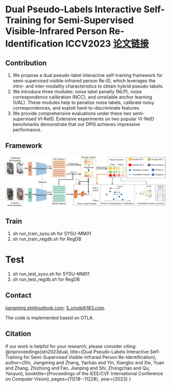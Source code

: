 # Dual Pseudo-Labels Interactive Self-Training for Semi-Supervised Visible-Infrared Person Re-Identification ICCV2023 [论文链接](https://openaccess.thecvf.com/content/ICCV2023/papers/Shi_Dual_Pseudo-Labels_Interactive_Self-Training_for_Semi-Supervised_Visible-Infrared_Person_Re-Identification_ICCV_2023_paper.pdf)

## Contribution
1. We propose a dual pseudo-label interactive self-training framework for semi-supervised visible-infrared person Re-ID, which leverages the intro- and inter-modality characteristics to obtain hybrid pseudo-labels.
2. We introduce three modules: noise label penalty (NLP), noise correspondence calibration (NCC), and unreliable anchor learning (UAL). These modules help to penalize noise labels, calibrate noisy correspondences, and exploit hard-to-discriminate features.
3. We provide comprehensive evaluations under these two semi-supervised VI-ReID. Extensive experiments on two popular VI-ReID benchmarks demonstrate that our DPIS achieves impressive performance.

## Framework
![DPIS](framework_DPIS.png)

## Train
1. sh run\_train\_sysu.sh for SYSU-MM01
2. sh run\_train\_regdb.sh for RegDB
# Test
1. sh run\_test\_sysu.sh for SYSU-MM01
2. sh run\_test\_regdb.sh for RegDB

## Contact
jiangming.shi@outlook.com; S_yinxb@163.com.

The code is implemented based on OTLA.

## Citation
If our work is helpful for your research, please consider citing:
@inproceedings{shi2023dual,
  title={Dual Pseudo-Labels Interactive Self-Training for Semi-Supervised Visible-Infrared Person Re-Identification},
  author={Shi, Jiangming and Zhang, Yachao and Yin, Xiangbo and Xie, Yuan and Zhang, Zhizhong and Fan, Jianping and Shi, Zhongchao and Qu, Yanyun},
  booktitle={Proceedings of the IEEE/CVF International Conference on Computer Vision},
  pages={11218--11228},
  year={2023}
}
